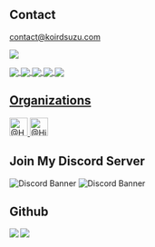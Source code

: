 ## Contact
contact@koirdsuzu.com

<a href="https://discordapp.com/users/1012694311130906665" target="_blank"><img src="https://discord-readme-badge.vercel.app/api?id=1012694311130906665"></a>   

<a href="https://discord.com/users/1012694311130906665"><img align="center" src="https://img.shields.io/static/v1?label=Discord&message=koirdsuzu&color=%237289DA&style=flat-square">
  <a href="https://youtube.com/@koirdsuzu"><img align="center" src="https://img.shields.io/static/v1?label=YouTube&message=koirdsuzu&color=f81b1b&style=flat-square">
  <a href="https://twitter.com/koirdsuzu"><img align="center" src="https://img.shields.io/static/v1?label=Twitter&message=koirdsuzu&color=%231DA1F2&style=flat-square">
  <a href="https://www.koirdsuzu.com"><img align="center" src="https://img.shields.io/static/v1?label=Website&message=koirdsuzu&color=f47fff&style=flat-square">
  <a href="https://hima-server.com"><img align="center" src="https://img.shields.io/static/v1?label=Office&message=Hima-Server&color=ffef7f&style=flat-square">
  
## Organizations
<a aria-label="Hoshizora-Server" itemprop="follows" class="avatar-group-item" data-hovercard-type="organization" data-hovercard-url="/orgs/Hoshizora-Server/hovercard" data-octo-click="hovercard-link-click" data-octo-dimensions="link_type:self" data-hydro-click="{&quot;event_type&quot;:&quot;user_profile.click&quot;,&quot;payload&quot;:{&quot;profile_user_id&quot;:108934000,&quot;target&quot;:&quot;MEMBER_ORGANIZATION_AVATAR&quot;,&quot;user_id&quot;:155215481,&quot;originating_url&quot;:&quot;https://github.com/yu-solt&quot;}}" data-hydro-click-hmac="60a5ceee46696172a1231732ca048e87e6e305b699adb309cba41d81c71f982f" href="/Hoshizora-Server">
      <img src="https://avatars.githubusercontent.com/u/176555169?s=64&amp;v=4" alt="@Hoshizora-Server" size="32" height="32" width="32" data-view-component="true" class="avatar">
  <a aria-label="Hima-Server" itemprop="follows" class="avatar-group-item" data-hovercard-type="organization" data-hovercard-url="/orgs/Hima-Server/hovercard" data-octo-click="hovercard-link-click" data-octo-dimensions="link_type:self" href="/Hima-Server">
      <img src="https://avatars.githubusercontent.com/u/186317061?s=64&amp;v=4" alt="@Hima-Server" size="32" height="32" width="32" data-view-component="true" class="avatar">
</a></div>

## Join My Discord Server
  <img src="https://discordapp.com/api/guilds/957886649583415296/widget.png?style=banner2" alt="Discord Banner">

  <img src="https://discordapp.com/api/guilds/1255860289992392796/widget.png?style=banner2" alt="Discord Banner">

## Github
<a href="https://github.com/anuraghazra/github-readme-stats">
  <img align="left" src="https://github-readme-stats.vercel.app/api?username=koirdsuzu&count_private=true&show_icons=true" />
</a>
<a href="https://github.com/anuraghazra/github-readme-stats">
  <img align="left" src="https://github-readme-stats.vercel.app/api/top-langs/?username=koirdsuzu" />
</a>
